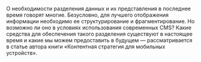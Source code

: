 О необходимости разделения данных и их представления в последнее время
говорят многие. Безусловно, для лучшего отображения информации необходимо
ее структурирование и фрагментирование. Но возможно ли оно в условиях
использования современных CMS? Какие средства для обеспечения такого разделения
существуют в настоящее время и какие мы можем предоставить в будущем —
рассматривается в статье автора книги «Контентная стратегия для мобильных устройств».
